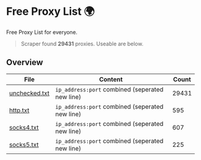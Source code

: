 
# Free Proxy List 🌍

Free Proxy List for everyone.
> Scraper found **29431** proxies. Useable are below.

## Overview

|File|Content|Count|
|----|-------|-----|
|[unchecked.txt](https://raw.githubusercontent.com/yemixzy/proxy-list/main/proxies/unchecked.txt)|`ip_address:port` combined (seperated new line)|29431|
|[http.txt](https://raw.githubusercontent.com/yemixzy/proxy-list/main/proxies/http.txt)|`ip_address:port` combined (seperated new line)|595|
|[socks4.txt](https://raw.githubusercontent.com/yemixzy/proxy-list/main/proxies/socks4.txt)|`ip_address:port` combined (seperated new line)|607|
|[socks5.txt](https://raw.githubusercontent.com/yemixzy/proxy-list/main/proxies/socks5.txt)|`ip_address:port` combined (seperated new line)|225|

